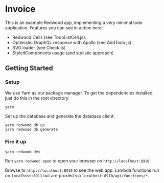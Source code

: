 # Invoice

This is an example Redwood app, implementing a very minimal todo application.
Features you can see in action here:

- Redwood Cells (see TodoListCell.js).
- Optimistic GraphQL response with Apollo (see AddTodo.js).
- SVG loader (see Check.js)
- StyledComponents usage (and stylistic approach)

## Getting Started

### Setup

We use Yarn as our package manager. To get the dependencies installed, just do
this in the root directory:

```terminal
yarn
```

Set up the database and generate the database client:

```terminal
yarn redwood db up
yarn redwood db generate
```

### Fire it up

```terminal
yarn redwood dev
```

Run `yarn redwood open` to open your browser on `http://localhost:8910`.

Browse to `http://localhost:8910` to see the web app. Lambda functions run on
`localhost:8911` but are proxied via `localhost:8910/api/functions/*`.
